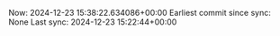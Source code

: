 Now: 2024-12-23 15:38:22.634086+00:00 Earliest commit since sync: None Last sync: 2024-12-23 15:22:44+00:00
